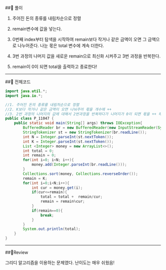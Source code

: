 ##🧩 풀이
1.  주어진 돈의 종류를 내림차순으로 정렬

2.  remain변수에 값을 넣는다.

3. 0번째 index부터 탐색을 시작하여 remain보다 작거나 같은 금액이 오면 그 금액으로 나누어준다. 나눈 몫은 total 변수에 계속 더한다.

4. 3번 과정의 나머지 값을 새로운 remain으로 최신화 시켜주고 3번 과정을 반복한다. 

5. remain이 0이 되면 total을  출력하고 종료한다!

---

 
##🧩 전체코드
```java
import java.util.*;
import java.io.*;

//1. 주어진 돈의 종류를 내림차순으로 정렬
//2. K보다 작거나 같은 금액이 오면 나눠주어 몫을 개수에 ++
//3. 2번 과정의 나머지의 값에 대해서 2번과정을 반복하다가 나머지가 0이 되면 몫을 ++ 해준 결과를 마지막에 출력!
public class P_11047 {
    public static void main(String[] args) throws IOException{
        BufferedReader br = new BufferedReader(new InputStreamReader(System.in));
        StringTokenizer st = new StringTokenizer(br.readLine());
        int N = Integer.parseInt(st.nextToken());
        int K = Integer.parseInt(st.nextToken());
        List <Integer> money = new ArrayList<>();
        int total = 0;
        int remain = 0;
        for(int i=0; i<N; i++){
            money.add(Integer.parseInt(br.readLine()));
        }
        Collections.sort(money, Collections.reverseOrder());
        remain = K;
        for(int i=0;i<N;i++){
            int cur = money.get(i);
            if(cur<=remain){
                total = total +  remain/cur;
                remain = remain%cur;
            }
            if(remain==0){
                break;
            }
        }
        System.out.println(total);
    }
}

```

---

##🧩Review

그리디 알고리즘을 이용하는 문제였다. 난이도는 매우 쉬웠음!
